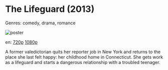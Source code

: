 # The Lifeguard (2013)

Genres: comedy, drama, romance

![poster](http://image.tmdb.org/t/p/w500/rXnkZ0JIq62EzTkPH9uIIO4O1QY.jpg)

en:
  [720p](magnet:?xt=urn:btih:06DEA4E74B3D41ECB2C84F69CC9393259ADE3B3B&tr=udp://glotorrents.pw:6969/announce&tr=udp://tracker.opentrackr.org:1337/announce&tr=udp://torrent.gresille.org:80/announce&tr=udp://tracker.openbittorrent.com:80&tr=udp://tracker.coppersurfer.tk:6969&tr=udp://tracker.leechers-paradise.org:6969&tr=udp://p4p.arenabg.ch:1337&tr=udp://tracker.internetwarriors.net:1337)
  [1080p](magnet:?xt=urn:btih:D02EAD5A3951AC8A8E1E660DF39A4367D0733EA4&tr=udp://glotorrents.pw:6969/announce&tr=udp://tracker.opentrackr.org:1337/announce&tr=udp://torrent.gresille.org:80/announce&tr=udp://tracker.openbittorrent.com:80&tr=udp://tracker.coppersurfer.tk:6969&tr=udp://tracker.leechers-paradise.org:6969&tr=udp://p4p.arenabg.ch:1337&tr=udp://tracker.internetwarriors.net:1337)
  


A former valedictorian quits her reporter job in New York and returns to the place she last felt happy: her childhood home in Connecticut. She gets work as a lifeguard and starts a dangerous relationship with a troubled teenager.